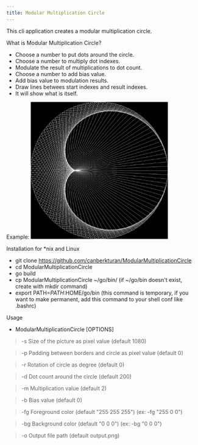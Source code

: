 ```yaml
---
title: Modular Multiplication Circle
---
```

This cli application creates a modular multiplication circle.

What is Modular Multiplication Circle?
- Choose a number to put dots around the circle.
- Choose a number to multiply dot indexes.
- Modulate the result of multiplications to dot count.
- Choose a number to add bias value.
- Add bias value to modulation results.
- Draw lines betwees start indexes and result indexes.
- It will show what is itself.

Example:
<img src="examples/mmc1.png" style="width:360px; height:auto"/>

Installation for \*nix and Linux  
- git clone https://github.com/canberkturan/ModularMultiplicationCircle
- cd ModularMultiplicationCircle
- go build
- cp ModularMultiplicationCircle ~/go/bin/ (if ~/go/bin doesn't exist, create with mkdir command)
- export PATH=$PATH:$HOME/go/bin (this command is temporary, if you want to make permanent, add this command to your shell conf like .bashrc)

Usage
- ModularMultiplicationCircle [OPTIONS]
> -s Size of the picture as pixel value (default 1080)

> -p Padding between borders and circle as pixel value (default 0)

> -r Rotation of circle as degree (default 0)

> -d Dot count around the circle (default 200)

> -m Multiplication value (default 2)

> -b Bias value (default 0)

> -fg Foreground color (default "255 255 255") (ex: -fg "255 0 0")

> -bg Background color (default "0 0 0") (ex: -bg "0 0 0")

> -o Output file path (default output.png)
